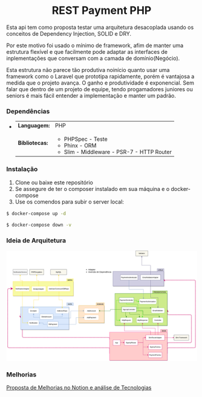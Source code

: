 <div align="center">
	<h1> REST Payment PHP </h1>
</div>

Esta api tem como proposta testar uma arquitetura desacoplada usando os conceitos de Dependency Injection, SOLID e DRY.

Por este motivo foi usado o mínimo de framework, afim de manter uma estrutura flexível e que facilmente pode adaptar as interfaces de inplementações que conversam com  a camada de domínio(Negócio). 

Esta estrutura não parece tão produtiva noinício quanto usar uma framework como o Laravel que prototipa rapidamente, porém é vantajosa a medida que o projeto avança. O ganho e produtividade é exponencial. Sem falar que dentro de um projeto de equipe, tendo progamadores juniores ou seniors é mais fácil entender a implementação e manter um padrão. 



### Dependências
<div>

  * <table border="0" cellpadding="4">
		<tr>
			<td>
				<strong>Languagem:</strong>
			</td>
			<td>
				PHP
			</td>
		</tr>
		<tr>
			<td><strong>
				Bibliotecas:
			</strong></td>
			<td>
				<ul>
					<li>
						PHPSpec - Teste
					</li>
					<li>
						Phinx - ORM 
					</li>
					<li>
						Slim - Middleware - PSR-7 - HTTP Router
					</li>
				</ul>
			</td>
		</tr>
		<tr>
	</table>

</div>

### Instalação


  1. Clone ou baixe este repositório
  3. Se assegure de ter o composer instalado em sua máquina e o docker-compose 
  4. Use os comendos para subir o server local: 
  
  ```bash
$ docker-compose up -d 
```
  ```bash
$ docker-compose down -v
```

### Ideia de Arquitetura
![](https://github.com/laisevn/dalek/blob/master/Payment_Diagram.png)


### Melhorias
[Proposta de Melhorias no Notion e análise de Tecnologias](https://www.notion.so/laise/Picpay-Teste-API-Fluxo-Pagamento-85590975cf6f4915b1cd485893445de5)
